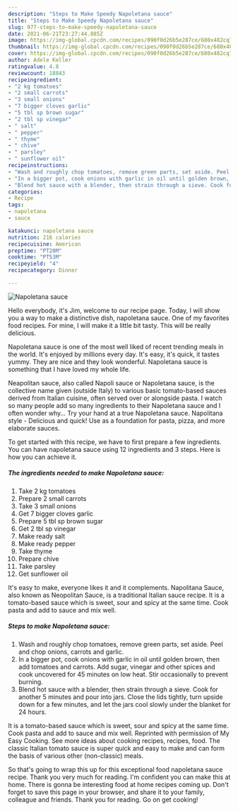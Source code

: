 ```yaml
---
description: "Steps to Make Speedy Napoletana sauce"
title: "Steps to Make Speedy Napoletana sauce"
slug: 977-steps-to-make-speedy-napoletana-sauce
date: 2021-06-21T23:27:44.885Z
image: https://img-global.cpcdn.com/recipes/090f0d26b5e287ce/680x482cq70/napoletana-sauce-recipe-main-photo.jpg
thumbnail: https://img-global.cpcdn.com/recipes/090f0d26b5e287ce/680x482cq70/napoletana-sauce-recipe-main-photo.jpg
cover: https://img-global.cpcdn.com/recipes/090f0d26b5e287ce/680x482cq70/napoletana-sauce-recipe-main-photo.jpg
author: Adele Keller
ratingvalue: 4.8
reviewcount: 18843
recipeingredient:
- "2 kg tomatoes"
- "2 small carrots"
- "3 small onions"
- "7 bigger cloves garlic"
- "5 tbl sp brown sugar"
- "2 tbl sp vinegar"
- " salt"
- " pepper"
- " thyme"
- " chive"
- " parsley"
- " sunflower oil"
recipeinstructions:
- "Wash and roughly chop tomatoes, remove green parts, set aside. Peel and chop onions, carrots and garlic."
- "In a bigger pot, cook onions with garlic in oil until golden brown, then add tomatoes and carrots. Add sugar, vinegar and other spices and cook uncovered for 45 minutes on low heat. Stir occasionally to prevent burning."
- "Blend hot sauce with a blender, then strain through a sieve. Cook for another 5 minutes and pour into jars. Close the lids tightly, turn upside down for a few minutes, and let the jars cool slowly under the blanket for 24 hours."
categories:
- Recipe
tags:
- napoletana
- sauce

katakunci: napoletana sauce 
nutrition: 216 calories
recipecuisine: American
preptime: "PT20M"
cooktime: "PT53M"
recipeyield: "4"
recipecategory: Dinner

---
```



![Napoletana sauce](https://img-global.cpcdn.com/recipes/090f0d26b5e287ce/680x482cq70/napoletana-sauce-recipe-main-photo.jpg)

Hello everybody, it's Jim, welcome to our recipe page. Today, I will show you a way to make a distinctive dish, napoletana sauce. One of my favorites food recipes. For mine, I will make it a little bit tasty. This will be really delicious.

Napoletana sauce is one of the most well liked of recent trending meals in the world. It's enjoyed by millions every day. It's easy, it's quick, it tastes yummy. They are nice and they look wonderful. Napoletana sauce is something that I have loved my whole life.

Neapolitan sauce, also called Napoli sauce or Napoletana sauce, is the collective name given (outside Italy) to various basic tomato-based sauces derived from Italian cuisine, often served over or alongside pasta. I watch so many people add so many ingredients to their Napoletana sauce and I often wonder why… Try your hand at a true Napoletana sauce. Napolitana style - Delicious and quick! Use as a foundation for pasta, pizza, and more elaborate sauces.


To get started with this recipe, we have to first prepare a few ingredients. You can have napoletana sauce using 12 ingredients and 3 steps. Here is how you can achieve it.

<!--inarticleads1-->

##### The ingredients needed to make Napoletana sauce:

1. Take 2 kg tomatoes
1. Prepare 2 small carrots
1. Take 3 small onions
1. Get 7 bigger cloves garlic
1. Prepare 5 tbl sp brown sugar
1. Get 2 tbl sp vinegar
1. Make ready  salt
1. Make ready  pepper
1. Take  thyme
1. Prepare  chive
1. Take  parsley
1. Get  sunflower oil


It&#39;s easy to make, everyone likes it and it complements. Napolitana Sauce, also known as Neopolitan Sauce, is a traditional Italian sauce recipe. It is a tomato-based sauce which is sweet, sour and spicy at the same time. Cook pasta and add to sauce and mix well. 

<!--inarticleads2-->

##### Steps to make Napoletana sauce:

1. Wash and roughly chop tomatoes, remove green parts, set aside. Peel and chop onions, carrots and garlic.
1. In a bigger pot, cook onions with garlic in oil until golden brown, then add tomatoes and carrots. Add sugar, vinegar and other spices and cook uncovered for 45 minutes on low heat. Stir occasionally to prevent burning.
1. Blend hot sauce with a blender, then strain through a sieve. Cook for another 5 minutes and pour into jars. Close the lids tightly, turn upside down for a few minutes, and let the jars cool slowly under the blanket for 24 hours.


It is a tomato-based sauce which is sweet, sour and spicy at the same time. Cook pasta and add to sauce and mix well. Reprinted with permission of My Easy Cooking. See more ideas about cooking recipes, recipes, food. The classic Italian tomato sauce is super quick and easy to make and can form the basis of various other (non-classic) meals. 

So that's going to wrap this up for this exceptional food napoletana sauce recipe. Thank you very much for reading. I'm confident you can make this at home. There is gonna be interesting food at home recipes coming up. Don't forget to save this page in your browser, and share it to your family, colleague and friends. Thank you for reading. Go on get cooking!
